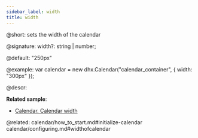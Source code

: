 ```yaml
---
sidebar_label: width
title: width
---          
```


@short: sets the width of the calendar

@signature: width?: string | number;

@default: "250px"

@example:
var calendar = new dhx.Calendar("calendar_container", {
   width: "300px"
});



@descr: 


**Related sample**:
- [Calendar. Calendar width](https://snippet.dhtmlx.com/azm0u5ns)

@related: 
calendar/how_to_start.md#initialize-calendar
calendar/configuring.md#widthofcalendar
